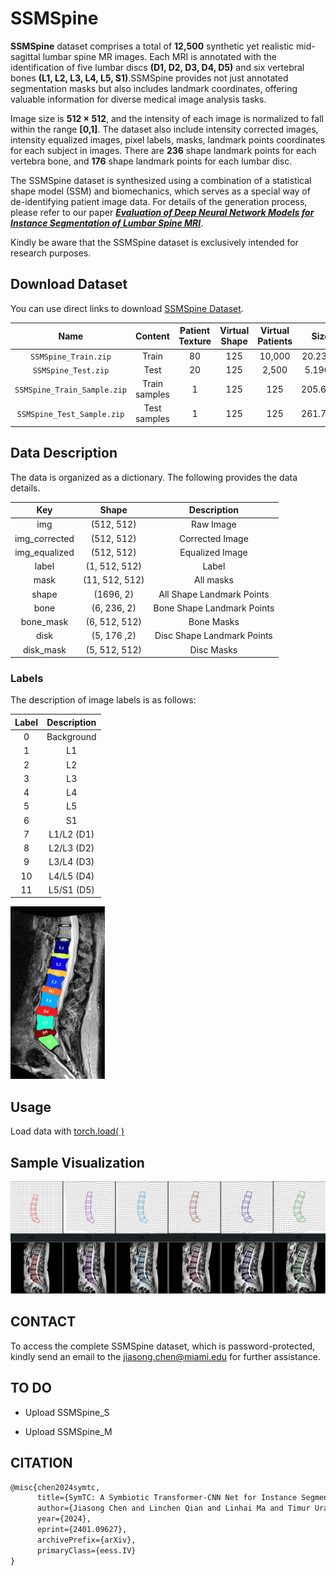 # SSMSpine
**SSMSpine** dataset comprises a total of **12,500** synthetic yet realistic mid-sagittal lumbar spine MR images. Each MRI is annotated with the identification of five lumbar discs **(D1, D2, D3, D4, D5)** and six vertebral bones **(L1, L2, L3, L4, L5, S1)**.SSMSpine provides not just annotated segmentation masks but also includes landmark coordinates, offering valuable information for diverse medical image analysis tasks.

Image size is **512 × 512**, and the intensity of each image is normalized to fall within the range **[0,1]**. The dataset also include intensity corrected images, intensity equalized images, pixel labels, masks, landmark points coordinates for each subject in images. There are **236** shape landmark points for each vertebra bone, and **176** shape landmark points for each lumbar disc.

The SSMSpine dataset is synthesized using a combination of a statistical shape model (SSM) and biomechanics, which serves as a special way of de-identifying patient image data. For details of the generation process, please refer to our paper ***[Evaluation of Deep Neural Network Models for Instance Segmentation of Lumbar Spine MRI](https://www.biorxiv.org/content/10.1101/2024.04.02.587810v1)***.

Kindly be aware that the SSMSpine dataset is exclusively intended for research purposes.

## Download Dataset

You can use direct links to download  [SSMSpine Dataset](https://drive.google.com/drive/folders/17QXBCrfcQB6Gc4ITZBAURHoD60AMEQBB?usp=drive_link).



| Name  | Content | Patient Texture | Virtual Shape | Virtual Patients | Size | Link |
| :---: | :---: | :---: | :---: | :---: |:---: | :---: |
| `SSMSpine_Train.zip`  | Train| 80 | 125 |10,000| 20.23GB | [Download](https://drive.google.com/file/d/1WkiMCZC5gz_zKf5cXHVwUw5uJCcFIRrM/view?usp=sharing)|
| `SSMSpine_Test.zip`  | Test| 20 | 125 | 2,500 | 5.19GB | [Download](https://drive.google.com/file/d/17Xp3fEIKo9h1VNMkEXzG5SWIRB8uol02/view?usp=sharing)|
| `SSMSpine_Train_Sample.zip` | Train samples | 1 | 125 | 125| 205.6MB | [Download](https://drive.google.com/file/d/1D2_j9wm7_E-SBQ53E6sIDi-q3gQZlB39/view?usp=drive_link)|
| `SSMSpine_Test_Sample.zip`  | Test samples | 1 | 125 | 125| 261.7MB | [Download](https://drive.google.com/file/d/1K7WtxCH3tvAanIRXVlReerrigM1iu21k/view?usp=drive_link)|

## Data Description

The data is organized as a dictionary. The following provides the data details.

| Key | Shape | Description |
| :---: |:---:| :---: |
| img | (512, 512)| Raw Image |
| img_corrected |(512, 512)|Corrected Image |
| img_equalized |(512, 512)| Equalized Image |
| label | (1, 512, 512) | Label |
| mask | (11, 512, 512) | All masks |
| shape | (1696, 2) | All Shape Landmark Points |
| bone | (6, 236, 2) | Bone Shape Landmark Points |
| bone_mask |(6, 512, 512)| Bone Masks |
| disk |(5, 176 ,2)| Disc Shape Landmark Points |
| disk_mask |(5, 512, 512)| Disc Masks |


### Labels
The description of image labels is as follows:

| Label | Description |
| :---: | :---: |
| 0 | Background |
| 1 | L1 |
| 2 | L2 |
| 3 | L3 |
| 4 | L4 |
| 5 | L5 |
| 6 | S1 |
| 7 | L1/L2 (D1) |
| 8 | L2/L3 (D2) |
| 9 | L3/L4 (D3) |
| 10 | L4/L5 (D4) |
| 11 | L5/S1 (D5) |

<img src="fig/2.jpg" width = "30%">


## Usage
 Load data with [torch.load( )](https://pytorch.org/)

## Sample Visualization
<img src="fig/1.jpg">


## CONTACT

To access the complete SSMSpine dataset, which is password-protected, kindly send an email to the jiasong.chen@miami.edu for further assistance.

## TO DO

* Upload SSMSpine_S

* Upload SSMSpine_M

## CITATION

```latex
@misc{chen2024symtc,
      title={SymTC: A Symbiotic Transformer-CNN Net for Instance Segmentation of Lumbar Spine MRI}, 
      author={Jiasong Chen and Linchen Qian and Linhai Ma and Timur Urakov and Weiyong Gu and Liang Liang},
      year={2024},
      eprint={2401.09627},
      archivePrefix={arXiv},
      primaryClass={eess.IV}
}
```
